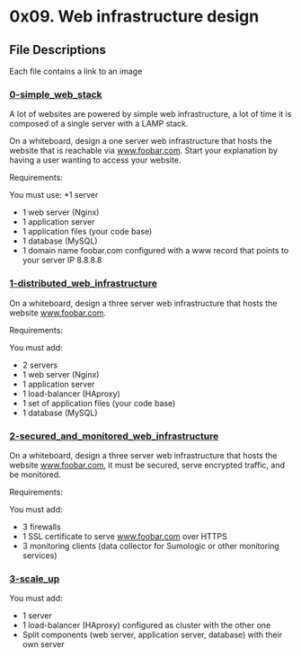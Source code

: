 # 0x09. Web infrastructure design
## File Descriptions
Each file contains a link to an image<br />


### [0-simple_web_stack](0-simple_web_stack)
A lot of websites are powered by simple web infrastructure, a lot of time it is composed of a single server with a LAMP stack.

On a whiteboard, design a one server web infrastructure that hosts the website that is reachable via www.foobar.com. Start your explanation by having a user wanting to access your website.

Requirements:

You must use:
*1 server
* 1 web server (Nginx)
* 1 application server
* 1 application files (your code base)
* 1 database (MySQL)
* 1 domain name foobar.com configured with a www record that points to your server IP 8.8.8.8

### [1-distributed_web_infrastructure](1-distributed_web_infrastructure)
On a whiteboard, design a three server web infrastructure that hosts the website www.foobar.com.

Requirements:

You must add:
* 2 servers
* 1 web server (Nginx)
* 1 application server
* 1 load-balancer (HAproxy)
* 1 set of application files (your code base)
* 1 database (MySQL)
### [2-secured_and_monitored_web_infrastructure](2-secured_and_monitored_web_infrastructure)
On a whiteboard, design a three server web infrastructure that hosts the website www.foobar.com, it must be secured, serve encrypted traffic, and be monitored.

Requirements:

You must add:
* 3 firewalls
* 1 SSL certificate to serve www.foobar.com over HTTPS
* 3 monitoring clients (data collector for Sumologic or other monitoring services)


### [3-scale_up](3-scale_up)

You must add:
* 1 server
* 1 load-balancer (HAproxy) configured as cluster with the other one
* Split components (web server, application server, database) with their own server

